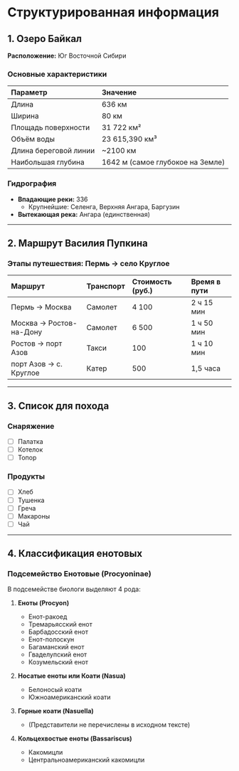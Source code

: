 # Структурированная информация

##  1. Озеро Байкал

**Расположение:** Юг Восточной Сибири

### Основные характеристики
| Параметр               | Значение                      |
| :--------------------- | :---------------------------- |
| Длина                  | 636 км                        |
| Ширина                 | 80 км                         |
| Площадь поверхности    | 31 722 км²                    |
| Объём воды             | 23 615,390 км³                |
| Длина береговой линии  | ~2100 км                      |
| Наибольшая глубина     | 1642 м (самое глубокое на Земле) |

### Гидрография
- **Впадающие реки:** 336
  - Крупнейшие: Селенга, Верхняя Ангара, Баргузин
- **Вытекающая река:** Ангара (единственная)

---

##  2. Маршрут Василия Пупкина

### Этапы путешествия: Пермь → село Круглое
| Маршрут                 | Транспорт    | Стоимость (руб.) | Время в пути |
| :---------------------- | :----------- | :--------------- | :----------- |
| Пермь → Москва          | Самолет      | 4 100            | 2 ч 15 мин   |
| Москва → Ростов-на-Дону | Самолет      | 6 500            | 1 ч 50 мин   |
| Ростов → порт Азов      | Такси        | 100              | 1 ч 10 мин   |
| порт Азов → с. Круглое  | Катер        | 500              | 1,5 часа     |

---

##  3. Список для похода

### Снаряжение
- [ ] Палатка
- [ ] Котелок
- [ ] Топор

### Продукты
- [ ] Хлеб
- [ ] Тушенка
- [ ] Греча
- [ ] Макароны
- [ ] Чай

---

##  4. Классификация енотовых

### Подсемейство Енотовые (Procyoninae)
В подсемействе биологи выделяют 4 рода:

1. **Еноты (Procyon)**
   - Енот-ракоед
   - Тремарьясский енот
   - Барбадосский енот
   - Енот-полоскун
   - Багаманский енот
   - Гваделупский енот
   - Козумельский енот

2. **Носатые еноты или Коати (Nasua)**
   - Белоносый коати
   - Южноамериканский коати

3. **Горные коати (Nasuella)**
   - (Представители не перечислены в исходном тексте)

4. **Кольцехвостые еноты (Bassariscus)**
   - Какомицли
   - Центральноамериканский какомицли